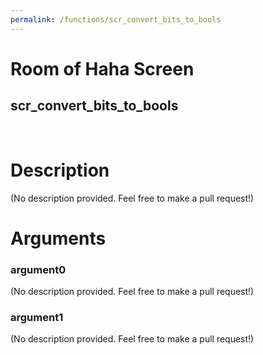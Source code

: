 ```yaml
---
permalink: /functions/scr_convert_bits_to_bools
---
```

# Room of Haha Screen  
## scr_convert_bits_to_bools  
&nbsp;  
# Description  
(No description provided. Feel free to make a pull request!) 
&nbsp;  
# Arguments
### argument0
(No description provided. Feel free to make a pull request!)
&nbsp;  
### argument1
(No description provided. Feel free to make a pull request!)
&nbsp;  


